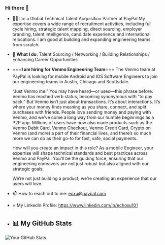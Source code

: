 ### Hi there 👋

- 👨‍💻 I’m a Global Technical Talent Acquisition Partner at PayPal.My expertise covers a wide range of recruitment activities, including full cycle hiring, strategic talent mapping, direct sourcing, employer branding, talent intelligence, candidate experience and international relocations. I am good at building and expanding engineering teams from scratch.
  
- 🌱 **What I do:**
  Talent Sourcing /
  Networking /
  Building Relationships / 
  Enhancing Career Opportunities

- ⭐⭐⭐**I am hiring for Venmo Engineering Team**⭐⭐⭐
   The Venmo team at PayPal is looking for mobile Android and IOS Software Engineers to join our engineering teams in Austin, Chicago and Scottsdale.

   “Just Venmo me.” You may have heard—or used—this phrase before. Venmo has reached verb status, becoming synonymous with “to pay back.” But Venmo isn’t just about transactions. It’s about interactions. It’s where your money finds meaning as you share, connect, and split purchases with friends. People love sending money and paying with Venmo, and we've come a long way from our humble beginnings as a P2P app. Millions of users have now also made products such as the Venmo Debit Card, Venmo Checkout, Venmo Credit Card, Crypto on Venmo (and more) a part of their financial lives, and there’s so much more we can do as their go-to for fast, safe, social payments.

  How will you create an impact in this role? As a mobile Engineer, your expertise will shape technical standards and best practices across Venmo and PayPal. You'll be the guiding force, ensuring that our engineering endeavors are not just robust but also aligned with our strategic goals.

  We’re not just building a product; we’re creating an experience that our users will love.

- 📫 How to reach out to me: ecxu@paypal.com
- ⭐ My LinkedIn Profile: https://www.linkedin.com/in/echoxu101
  
- ## 📊 My GitHub Stats
![Your GitHub Stats](https://github-readme-stats.vercel.app/api?username=Echoxu101&show_icons=true)
